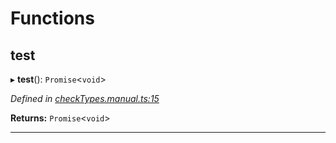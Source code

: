 

# Functions

<a id="test"></a>

##  test

▸ **test**(): `Promise`<`void`>

*Defined in [checkTypes.manual.ts:15](https://github.com/polkadot-js/api/blob/ca8da1f/packages/api/src/checkTypes.manual.ts#L15)*

**Returns:** `Promise`<`void`>

___

